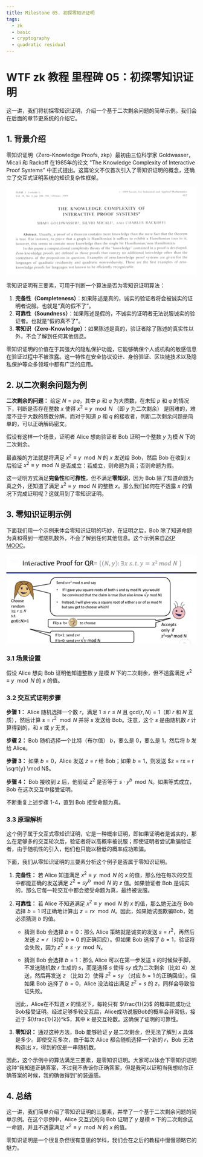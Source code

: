 ```yaml
---
title: Milestone 05. 初探零知识证明
tags:
  - zk
  - basic
  - cryptography
  - quadratic residual
---
```


# WTF zk 教程 里程碑 05：初探零知识证明

这一讲，我们将初探零知识证明，介绍一个基于二次剩余问题的简单示例。我们会在后面的章节更系统的介绍它。

## 1. 背景介绍

零知识证明（Zero-Knowledge Proofs, zkp）最初由三位科学家 Goldwasser，Micali 和 Rackoff 在1985年的论文 "The Knowledge Complexity of Interactive Proof Systems" 中正式提出。这篇论文不仅首次引入了零知识证明的概念，还确立了交互式证明系统的知识复杂性框架。

![](./img/MS05-1.png)

零知识证明有三要素，可用于判断一个算法是否为零知识证明算法：

1. **完备性（Completeness）**：如果陈述是真的，诚实的验证者将会被诚实的证明者说服。也就是“真的假不了”。
2. **可靠性（Soundness）**：如果陈述是假的，不诚实的证明者无法说服诚实的验证者。也就是“假的真不了”。
3. **零知识（Zero-Knowledge）**：如果陈述是真的，验证者除了陈述的真实性以外，不会了解到任何其他信息。

零知识证明的价值在于其强大的隐私保护功能，它能够确保个人或机构的敏感信息在验证过程中不被泄露。这一特性在安全协议设计、身份验证、区块链技术以及隐私保护等众多领域中都有广泛的应用。

## 2. 以二次剩余问题为例

**二次剩余的问题：** 给定 $N  =pq$，其中 $p$ 和 $q$ 为大质数，在未知 $p$ 和 $q$ 的情况下，判断是否存在整数 $x$ 使得 $x^2 \equiv y \mod N$ （即 $y$ 为二次剩余） 是困难的，难度不亚于大数的质数分解。而对于知道 $p$ 和 $q$ 的接收者，判断二次剩余问题是简单的，可以正确解码密文。

假设有这样一个场景，证明者 Alice 想向验证者 Bob 证明一个整数 $y$ 为模 $N$ 下的二次剩余。

最直接的方法就是将满足 $x^2 \equiv y \mod N$ 的 $x$ 发送给 Bob，然后 Bob 在收到 $x$ 后验证 $x^2 \equiv y \mod N$ 是否成立：若成立，则命题为真；否则命题为假。

这一证明方式满足**完备性**和**可靠性**，但不满足**零知识**，因为 Bob 除了知道命题为真之外，还知道了满足 $x^2 \equiv y \mod N$ 的整数 $x$。那么我们如何在不透露 $x$ 的情况下完成证明呢？这就用到了零知识证明。

## 3. 零知识证明示例

下面我们用一个示例来体会零知识证明的巧妙，在证明之后，Bob 除了知道命题为真和得到一堆随机数外，不会了解到任何其他信息。这个示例来自[ZKP MOOC](https://www.youtube.com/watch?v=uchjTIlPzFo)。

![](./img/MS05-2.png)

### 3.1 场景设置

假设 Alice 想向 Bob 证明他知道整数 $y$ 是模 $N$ 下的二次剩余，但不透露满足 $x^2 \equiv y \mod N$ 的 $x$ 的值。

### 3.2 交互式证明步骤

**步骤 1：** Alice 随机选择一个数 $r$，满足 $1 \leq r \leq N$ 且 $\text{gcd}(r, N) = 1$（即 $r$ 和 $N$ 互质），然后计算 $s = r^2 \mod N$ 并将 $s$ 发送给 Bob。注意，这个 $s$ 是由随机数 $r$ 计算得到的，和 $x$ 或 $y$ 无关。


**步骤 2：** Bob 随机选择一个比特（布尔值） $b$，要么是 0，要么是 1，然后将 $b$ 发给 Alice。

**步骤 3：** 如果 $b = 0$，Alice 发送 $z = r$ 给 Bob；如果 $b = 1$，则发送 $z = rx = r \sqrt{y} \mod N$。

**步骤 4：** Bob 接收到 $z$ 后，他验证 $z^2$ 是否等于 $s \cdot y^b \mod N$。如果等式成立，Bob 在这次交互中接受证明。

不断重复上述步骤 1-4，直到 Bob 接受命题为真。

### 3.3 原理解析

这个例子属于交互式零知识证明，它是一种概率证明，即如果证明者是诚实的，那么在足够多的交互轮次后，验证者将以高概率被说服；即使证明者尝试欺骗验证者，由于随机性的引入，他们也只能以极低的概率成功欺骗。

下面，我们从零知识证明的三要素分析这个例子是否属于零知识证明。

1. **完备性：** 若 Alice 知道满足 $x^2 \equiv y \mod N$ 的 $x$ 的值，那么他在每次的交互中都能正确的发送满足 $z^2 = s y^b \mod N$ 的 $z$ 值。如果验证者 Bob 是诚实的，那么它每一轮交互中都会接受命题为真，最终被说服。

2. **可靠性：** 若 Alice 不知道满足 $x^2 \equiv y \mod N$ 的 $x$ 的值，那么她无法在 Bob 选择 $b=1$ 时正确地计算出 $z = rx \mod N$。因此，如果她试图欺骗Bob，她必须猜测 $b$ 的值。
    
    - 猜测 Bob 会选择 $b = 0$：那么 Alice 策略就是诚实的发送 $s = r^2$，再然后发送 $z=r$（对应 $b = 0$ 的正确回应）。但如果 Bob 选择了 $b=1$，验证将会失败，因为 $z^2 \neq s \cdot y \mod N$。

    - 猜测 Bob 会选择 $b = 1$：那么 Alice 可以在第一步发送 $s$ 的时候做手脚，不发送随机数 $r$ 生成的 $s$，而是选择 $s$ 使得 $sy$ 成为二次剩余（比如 4）发送，然后再发送 $z$ （比如 2）使得 $z^2 = sy$ （对应 $b = 1$ 的正确回应）。但如果 Bob 选择了 $b=0$，Alice 没法给出满足 $z^2 = s$ 的 $z$，同样会导致验证失败。

    因此，Alice在不知道 $x$ 的情况下，每轮只有 $\frac{1}{2}$ 的概率能成功让Bob接受证明。经过足够多轮交互后，Alice成功说服Bob的概率会非常低，接近于 $(\frac{1}{2})^k$，其中 $k$ 是交互轮数。这确保了证明的可靠性。
    
3. **零知识：** 通过这种方法，Bob 能够验证 $y$ 是二次剩余，但无法了解到 $x$ 具体是多少。即使交互多次，由于每次 Alice 都会随机选择一个新的 $r$，Bob 无法构造出 $x$，得到的仅是一串随机数。

因此，这个示例中的算法满足三要素，是零知识证明。大家可以体会下零知识证明这种“我知道正确答案，不过我不告诉你正确答案，但是我可以证明当我想给你正确答案的时候，我的确做得到”的装逼感。

## 4. 总结

这一讲，我们简单介绍了零知识证明的三要素，并举了一个基于二次剩余问题的简单示例。在这个示例中，Alice 交互式的向 Bob 证明了 $y$ 是模 $n$ 下的二次剩余这一命题，并且不透露满足 $x^2 \equiv y \mod N$ 的 $x$ 的值。

零知识证明是一个很复杂但很有意思的学科，我们会在之后的教程中慢慢领略它的魅力。